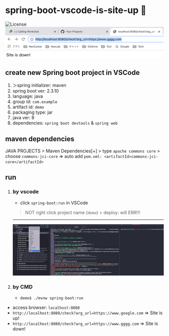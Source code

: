 # spring-boot-vscode-is-site-up 🐳

![License](https://img.shields.io/github/license/tquangdo/spring-boot-vscode-is-site-up?color=f05340)
![demo](screenshot/demo.png)

## create new Spring boot project in VSCode
1. ＞spring initializer: maven
2. spring boot ver: 2.3.10
3. language: java
4. group id: `com.example`
5. artifact id: `demo`
6. packaging type: jar
7. java ver: 8
8. dependencies: `spring boot devtools` & `spring web`

## maven dependencies
JAVA PROJECTS > Maven Dependencies[+] > type `apache commons core` > choose `commons-jci-core`
=> auto add `pom.xml: <artifactId>commons-jci-core</artifactId>`

## run
1. ### by vscode
    - click `spring-boot:run` in VSCode
    > NOT right click project name (`demo`) > deploy: will ERR!!!
    ---
    ![run_mvn](screenshot/run_mvn.png)
1. ### by CMD
    - `demo$ ./mvnw spring-boot:run`
- access browser: `localhost:8080`
- `http://localhost:8080/check?arg_url=https://www.google.com` => Site is up!
- `http://localhost:8080/check?arg_url=https://www.gggg.com` => Site is down!
